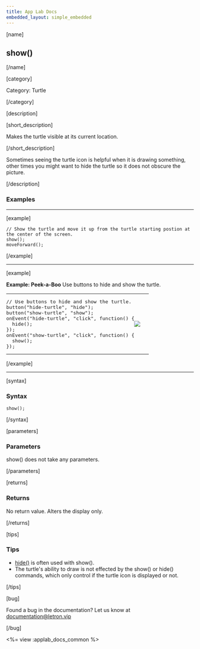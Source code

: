 ```yaml
---
title: App Lab Docs
embedded_layout: simple_embedded
---
```


[name]

## show()
[/name]

[category]

Category: Turtle

[/category]

[description]

[short_description]

Makes the turtle visible at its current location.

[/short_description]

Sometimes seeing the turtle icon is helpful when it is drawing something, other times you might want to hide the turtle so it does not obscure the picture.

[/description]

### Examples
____________________________________________________

[example]

```
// Show the turtle and move it up from the turtle starting postion at the center of the screen.
show();
moveForward();
```

[/example]

____________________________________________________

[example]

**Example: Peek-a-Boo** Use buttons to hide and show the turtle.

<table>
<tr>
<td style="border-style:none; width:90%; padding:0px">
<pre>
// Use buttons to hide and show the turtle.
button("hide-turtle", "hide");
button("show-turtle", "show");
onEvent("hide-turtle", "click", function() {
  hide();
});
onEvent("show-turtle", "click", function() {
  show();
});
</pre>
</td>
<td style="border-style:none; width:10%; padding:0px">
<img src='https://images.letron.vip/99cedd17901bdcc94aa9cbfbc340ba34-image-1445615881120.gif'>
</td>
</tr>
</table>

[/example]

____________________________________________________

[syntax]

### Syntax

```
show();
```

[/syntax]

[parameters]

### Parameters
show() does not take any parameters.

[/parameters]

[returns]

### Returns
No return value. Alters the display only.

[/returns]

[tips]

### Tips
- [hide()](/applab/docs/hide) is often used with show().
- The turtle's ability to draw is not effected by the show() or hide() commands, which only control if the turtle icon is displayed or not.

[/tips]

[bug]

Found a bug in the documentation? Let us know at documentation@letron.vip

[/bug]

<%= view :applab_docs_common %>
